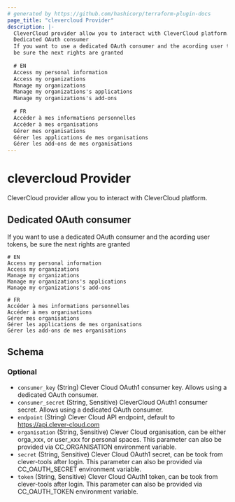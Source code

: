 ```yaml
---
# generated by https://github.com/hashicorp/terraform-plugin-docs
page_title: "clevercloud Provider"
description: |-
  CleverCloud provider allow you to interact with CleverCloud platform.
  Dedicated OAuth consumer
  If you want to use a dedicated OAuth consumer and the acording user tokens,
  be sure the next rights are granted
  
  # EN
  Access my personal information
  Access my organizations
  Manage my organizations
  Manage my organizations's applications
  Manage my organizations's add-ons
  
  # FR
  Accéder à mes informations personnelles
  Accéder à mes organisations
  Gérer mes organisations
  Gérer les applications de mes organisations
  Gérer les add-ons de mes organisations
---
```


# clevercloud Provider

CleverCloud provider allow you to interact with CleverCloud platform.

## Dedicated OAuth consumer

If you want to use a dedicated OAuth consumer and the acording user tokens, 
be sure the next rights are granted

```
# EN
Access my personal information
Access my organizations
Manage my organizations
Manage my organizations's applications
Manage my organizations's add-ons

# FR
Accéder à mes informations personnelles
Accéder à mes organisations
Gérer mes organisations
Gérer les applications de mes organisations
Gérer les add-ons de mes organisations
```



<!-- schema generated by tfplugindocs -->
## Schema

### Optional

- `consumer_key` (String) Clever Cloud OAuth1 consumer key. Allows using a dedicated OAuth consumer.
- `consumer_secret` (String, Sensitive) CleverCloud OAuth1 consumer secret. Allows using a dedicated OAuth consumer.
- `endpoint` (String) Clever Cloud API endpoint, default to https://api.clever-cloud.com
- `organisation` (String, Sensitive) Clever Cloud organisation, can be either orga_xxx, or user_xxx for personal spaces. This parameter can also be provided via CC_ORGANISATION environment variable.
- `secret` (String, Sensitive) Clever Cloud OAuth1 secret, can be took from clever-tools after login. This parameter can also be provided via CC_OAUTH_SECRET environment variable.
- `token` (String, Sensitive) Clever Cloud OAuth1 token, can be took from clever-tools after login. This parameter can also be provided via CC_OAUTH_TOKEN environment variable.
